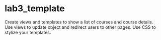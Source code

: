 # lab3_template

Create views and templates to show a list of courses and course details.
Use views to update object and redirect users to other pages. 
Use CSS to stylize your templates.
